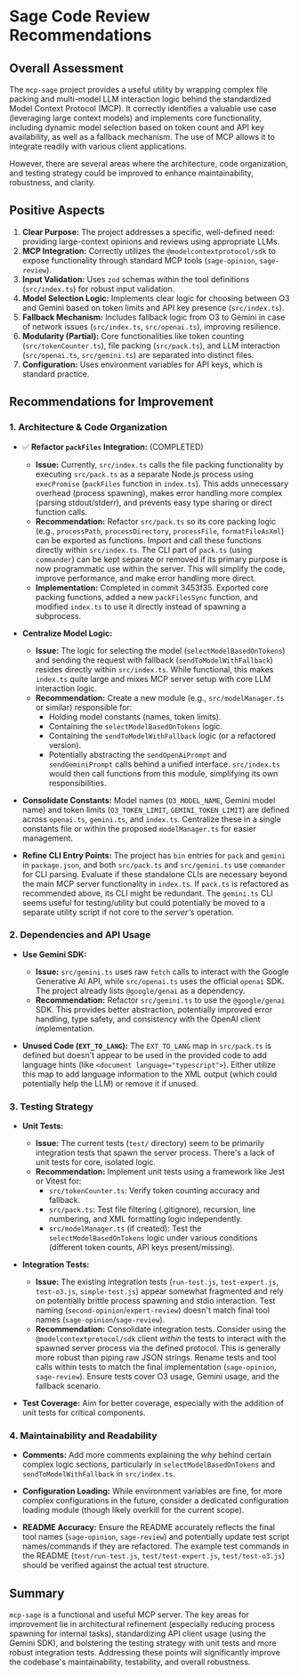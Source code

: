 # Sage Code Review Recommendations

## Overall Assessment

The `mcp-sage` project provides a useful utility by wrapping complex file packing and multi-model LLM interaction logic behind the standardized Model Context Protocol (MCP). It correctly identifies a valuable use case (leveraging large context models) and implements core functionality, including dynamic model selection based on token count and API key availability, as well as a fallback mechanism. The use of MCP allows it to integrate readily with various client applications.

However, there are several areas where the architecture, code organization, and testing strategy could be improved to enhance maintainability, robustness, and clarity.

## Positive Aspects

1. **Clear Purpose:** The project addresses a specific, well-defined need: providing large-context opinions and reviews using appropriate LLMs.
2. **MCP Integration:** Correctly utilizes the `@modelcontextprotocol/sdk` to expose functionality through standard MCP tools (`sage-opinion`, `sage-review`).
3. **Input Validation:** Uses `zod` schemas within the tool definitions (`src/index.ts`) for robust input validation.
4. **Model Selection Logic:** Implements clear logic for choosing between O3 and Gemini based on token limits and API key presence (`src/index.ts`).
5. **Fallback Mechanism:** Includes fallback logic from O3 to Gemini in case of network issues (`src/index.ts`, `src/openai.ts`), improving resilience.
6. **Modularity (Partial):** Core functionalities like token counting (`src/tokenCounter.ts`), file packing (`src/pack.ts`), and LLM interaction (`src/openai.ts`, `src/gemini.ts`) are separated into distinct files.
7. **Configuration:** Uses environment variables for API keys, which is standard practice.

## Recommendations for Improvement

### 1. Architecture & Code Organization

- ✅ **Refactor `packFiles` Integration:** (COMPLETED)
  - **Issue:** Currently, `src/index.ts` calls the file packing functionality by executing `src/pack.ts` as a separate Node.js process using `execPromise` (`packFiles` function in `index.ts`). This adds unnecessary overhead (process spawning), makes error handling more complex (parsing stdout/stderr), and prevents easy type sharing or direct function calls.
  - **Recommendation:** Refactor `src/pack.ts` so its core packing logic (e.g., `processPath`, `processDirectory`, `processFile`, `formatFileAsXml`) can be exported as functions. Import and call these functions directly within `src/index.ts`. The CLI part of `pack.ts` (using `commander`) can be kept separate or removed if its primary purpose is now programmatic use within the server. This will simplify the code, improve performance, and make error handling more direct.
  - **Implementation:** Completed in commit 3453f35. Exported core packing functions, added a new `packFilesSync` function, and modified `index.ts` to use it directly instead of spawning a subprocess.

- **Centralize Model Logic:**
  - **Issue:** The logic for selecting the model (`selectModelBasedOnTokens`) and sending the request with fallback (`sendToModelWithFallback`) resides directly within `src/index.ts`. While functional, this makes `index.ts` quite large and mixes MCP server setup with core LLM interaction logic.
  - **Recommendation:** Create a new module (e.g., `src/modelManager.ts` or similar) responsible for:
    - Holding model constants (names, token limits).
    - Containing the `selectModelBasedOnTokens` logic.
    - Containing the `sendToModelWithFallback` logic (or a refactored version).
    - Potentially abstracting the `sendOpenAiPrompt` and `sendGeminiPrompt` calls behind a unified interface.
    `src/index.ts` would then call functions from this module, simplifying its own responsibilities.

- **Consolidate Constants:** Model names (`O3_MODEL_NAME`, Gemini model name) and token limits (`O3_TOKEN_LIMIT`, `GEMINI_TOKEN_LIMIT`) are defined across `openai.ts`, `gemini.ts`, and `index.ts`. Centralize these in a single constants file or within the proposed `modelManager.ts` for easier management.

- **Refine CLI Entry Points:** The project has `bin` entries for `pack` and `gemini` in `package.json`, and both `src/pack.ts` and `src/gemini.ts` use `commander` for CLI parsing. Evaluate if these standalone CLIs are necessary beyond the main MCP server functionality in `index.ts`. If `pack.ts` is refactored as recommended above, its CLI might be redundant. The `gemini.ts` CLI seems useful for testing/utility but could potentially be moved to a separate utility script if not core to the *server's* operation.

### 2. Dependencies and API Usage

- **Use Gemini SDK:**
  - **Issue:** `src/gemini.ts` uses raw `fetch` calls to interact with the Google Generative AI API, while `src/openai.ts` uses the official `openai` SDK. The project already lists `@google/genai` as a dependency.
  - **Recommendation:** Refactor `src/gemini.ts` to use the `@google/genai` SDK. This provides better abstraction, potentially improved error handling, type safety, and consistency with the OpenAI client implementation.

- **Unused Code (`EXT_TO_LANG`):** The `EXT_TO_LANG` map in `src/pack.ts` is defined but doesn't appear to be used in the provided code to add language hints (like `<document language="typescript">`). Either utilize this map to add language information to the XML output (which could potentially help the LLM) or remove it if unused.

### 3. Testing Strategy

- **Unit Tests:**
  - **Issue:** The current tests (`test/` directory) seem to be primarily integration tests that spawn the server process. There's a lack of unit tests for core, isolated logic.
  - **Recommendation:** Implement unit tests using a framework like Jest or Vitest for:
    - `src/tokenCounter.ts`: Verify token counting accuracy and fallback.
    - `src/pack.ts`: Test file filtering (.gitignore), recursion, line numbering, and XML formatting logic independently.
    - `src/modelManager.ts` (if created): Test the `selectModelBasedOnTokens` logic under various conditions (different token counts, API keys present/missing).

- **Integration Tests:**
  - **Issue:** The existing integration tests (`run-test.js`, `test-expert.js`, `test-o3.js`, `simple-test.js`) appear somewhat fragmented and rely on potentially brittle process spawning and stdio interaction. Test naming (`second-opinion`/`expert-review`) doesn't match final tool names (`sage-opinion`/`sage-review`).
  - **Recommendation:** Consolidate integration tests. Consider using the `@modelcontextprotocol/sdk` client *within* the tests to interact with the spawned server process via the defined protocol. This is generally more robust than piping raw JSON strings. Rename tests and tool calls within tests to match the final implementation (`sage-opinion`, `sage-review`). Ensure tests cover O3 usage, Gemini usage, and the fallback scenario.

- **Test Coverage:** Aim for better coverage, especially with the addition of unit tests for critical components.

### 4. Maintainability and Readability

- **Comments:** Add more comments explaining the *why* behind certain complex logic sections, particularly in `selectModelBasedOnTokens` and `sendToModelWithFallback` in `src/index.ts`.

- **Configuration Loading:** While environment variables are fine, for more complex configurations in the future, consider a dedicated configuration loading module (though likely overkill for the current scope).

- **README Accuracy:** Ensure the README accurately reflects the final tool names (`sage-opinion`, `sage-review`) and potentially update test script names/commands if they are refactored. The example test commands in the README (`test/run-test.js`, `test/test-expert.js`, `test/test-o3.js`) should be verified against the actual test structure.

## Summary

`mcp-sage` is a functional and useful MCP server. The key areas for improvement lie in architectural refinement (especially reducing process spawning for internal tasks), standardizing API client usage (using the Gemini SDK), and bolstering the testing strategy with unit tests and more robust integration tests. Addressing these points will significantly improve the codebase's maintainability, testability, and overall robustness.